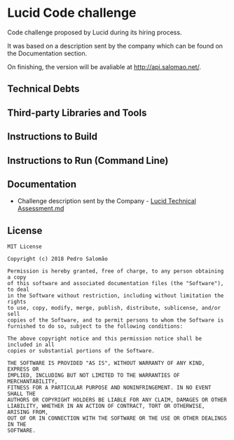 # Lucid Code challenge
Code challenge proposed by Lucid during its hiring process.

It was based on a description sent by the company which can be found on the Documentation section.

On finishing, the version will be avaliable at http://api.salomao.net/.

Technical Debts
-----

Third-party Libraries and Tools
---------

Instructions to Build
---------

Instructions to Run (Command Line)
---------

Documentation
---------

 * Challenge description sent by the Company - [Lucid Technical Assessment.md](docs/Lucid%20Technical%20Assessment.md)

License
-------

    MIT License

    Copyright (c) 2018 Pedro Salomão

    Permission is hereby granted, free of charge, to any person obtaining a copy
    of this software and associated documentation files (the "Software"), to deal
    in the Software without restriction, including without limitation the rights
    to use, copy, modify, merge, publish, distribute, sublicense, and/or sell
    copies of the Software, and to permit persons to whom the Software is
    furnished to do so, subject to the following conditions:

    The above copyright notice and this permission notice shall be included in all
    copies or substantial portions of the Software.

    THE SOFTWARE IS PROVIDED "AS IS", WITHOUT WARRANTY OF ANY KIND, EXPRESS OR
    IMPLIED, INCLUDING BUT NOT LIMITED TO THE WARRANTIES OF MERCHANTABILITY,
    FITNESS FOR A PARTICULAR PURPOSE AND NONINFRINGEMENT. IN NO EVENT SHALL THE
    AUTHORS OR COPYRIGHT HOLDERS BE LIABLE FOR ANY CLAIM, DAMAGES OR OTHER
    LIABILITY, WHETHER IN AN ACTION OF CONTRACT, TORT OR OTHERWISE, ARISING FROM,
    OUT OF OR IN CONNECTION WITH THE SOFTWARE OR THE USE OR OTHER DEALINGS IN THE
    SOFTWARE.
